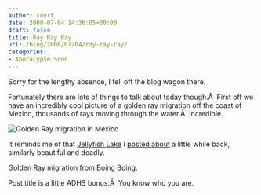 ```yaml
---
author: court
date: 2008-07-04 14:36:05+00:00
draft: false
title: Ray Ray Ray
url: /blog/2008/07/04/ray-ray-ray/
categories:
- Apocalypse Soon
---
```


Sorry for the lengthy absence, I fell off the blog wagon there.

Fortunately there are lots of things to talk about today though.Â  First off we have an incredibly cool picture of a golden ray migration off the coast of Mexico, thousands of rays moving through the water.Â  Incredible.

![Golden Ray migration in Mexico](http://www.telegraph.co.uk/earth/graphics/2008/06/24/earay124b.jpg)


It reminds me of that [Jellyfish Lake](http://www.neatorama.com/2007/05/20/jellyfish-lake/) I [posted about](http://www.vallentyne.com/blog/2007/05/30/what-the-heck-is-it-with-animals-anyway/) a little while back, similarly beautiful and deadly.

[Golden Ray migration](http://www.telegraph.co.uk/earth/main.jhtml?xml=/earth/2008/06/24/earay124.xml&CMP=ILC-mostviewedbox) from [Boing Boing](http://feeds.feedburner.com/~r/boingboing/iBag/~3/326022766/amazing-photos-of-mi.html).

Post title is a little ADHS bonus.Â  You know who you are.
